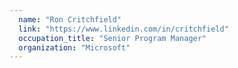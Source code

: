 ```yaml
---
  name: "Ron Critchfield"
  link: "https://www.linkedin.com/in/critchfield"
  occupation_title: "Senior Program Manager"
  organization: "Microsoft"
---
```

